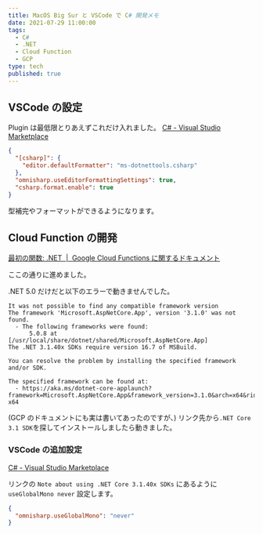 ```yaml
---
title: MacOS Big Sur と VSCode で C# 開発メモ
date: 2021-07-29 11:00:00
tags:
  - C#
  - .NET
  - Cloud Function
  - GCP
type: tech
published: true
---
```


## VSCode の設定

Plugin は最低限とりあえずこれだけ入れました。
[C\# \- Visual Studio Marketplace](https://marketplace.visualstudio.com/items?itemName=ms-dotnettools.csharp)

```json
{
  "[csharp]": {
    "editor.defaultFormatter": "ms-dotnettools.csharp"
  },
  "omnisharp.useEditorFormattingSettings": true,
  "csharp.format.enable": true
}
```

型補完やフォーマットができるようになります。

## Cloud Function の開発

[最初の関数: \.NET  \|  Google Cloud Functions に関するドキュメント](https://cloud.google.com/functions/docs/first-dotnet?hl=ja)

ここの通りに進めました。

.NET 5.0 だけだと以下のエラーで動きませんでした。

```
It was not possible to find any compatible framework version
The framework 'Microsoft.AspNetCore.App', version '3.1.0' was not found.
  - The following frameworks were found:
      5.0.8 at [/usr/local/share/dotnet/shared/Microsoft.AspNetCore.App]
The .NET 3.1.40x SDKs require version 16.7 of MSBuild.

You can resolve the problem by installing the specified framework and/or SDK.

The specified framework can be found at:
  - https://aka.ms/dotnet-core-applaunch?framework=Microsoft.AspNetCore.App&framework_version=3.1.0&arch=x64&rid=osx.11.0-x64
```

(GCP のドキュメントにも実は書いてあったのですが、) リンク先から`.NET Core 3.1 SDK`を探してインストールしましたら動きました。

### VSCode の追加設定

[C\# \- Visual Studio Marketplace](https://marketplace.visualstudio.com/items?itemName=ms-dotnettools.csharp)

リンクの `Note about using .NET Core 3.1.40x SDKs` にあるように `useGlobalMono never` 設定します。

```json
{
  "omnisharp.useGlobalMono": "never"
}
```
